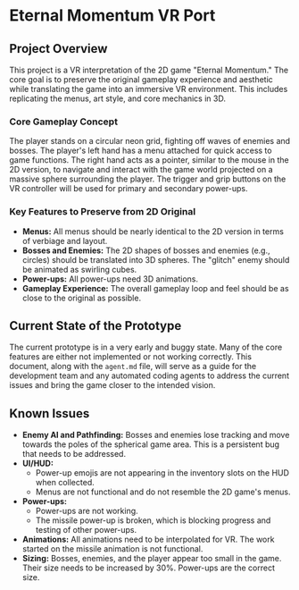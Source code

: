 # Eternal Momentum VR Port

## Project Overview

This project is a VR interpretation of the 2D game "Eternal Momentum." The core goal is to preserve the original gameplay experience and aesthetic while translating the game into an immersive VR environment. This includes replicating the menus, art style, and core mechanics in 3D.

### Core Gameplay Concept

The player stands on a circular neon grid, fighting off waves of enemies and bosses. The player's left hand has a menu attached for quick access to game functions. The right hand acts as a pointer, similar to the mouse in the 2D version, to navigate and interact with the game world projected on a massive sphere surrounding the player. The trigger and grip buttons on the VR controller will be used for primary and secondary power-ups.

### Key Features to Preserve from 2D Original

* **Menus:** All menus should be nearly identical to the 2D version in terms of verbiage and layout.
* **Bosses and Enemies:** The 2D shapes of bosses and enemies (e.g., circles) should be translated into 3D spheres. The "glitch" enemy should be animated as swirling cubes.
* **Power-ups:** All power-ups need 3D animations.
* **Gameplay Experience:** The overall gameplay loop and feel should be as close to the original as possible.

## Current State of the Prototype

The current prototype is in a very early and buggy state. Many of the core features are either not implemented or not working correctly. This document, along with the `agent.md` file, will serve as a guide for the development team and any automated coding agents to address the current issues and bring the game closer to the intended vision.

## Known Issues

* **Enemy AI and Pathfinding:** Bosses and enemies lose tracking and move towards the poles of the spherical game area. This is a persistent bug that needs to be addressed.
* **UI/HUD:**
    * Power-up emojis are not appearing in the inventory slots on the HUD when collected.
    * Menus are not functional and do not resemble the 2D game's menus.
* **Power-ups:**
    * Power-ups are not working.
    * The missile power-up is broken, which is blocking progress and testing of other power-ups.
* **Animations:** All animations need to be interpolated for VR. The work started on the missile animation is not functional.
* **Sizing:** Bosses, enemies, and the player appear too small in the game. Their size needs to be increased by 30%. Power-ups are the correct size.
